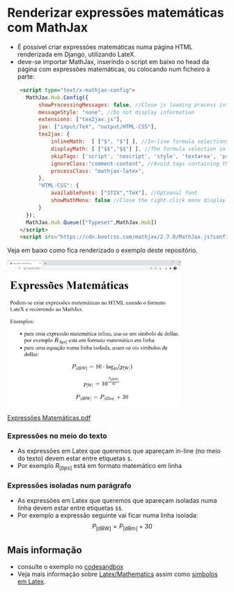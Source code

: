 # Renderizar expressões matemáticas com MathJax

* É possível criar expressões matemáticas numa página HTML renderizada em Django, utilizando LateX.
* deve-se importar MathJax, inserindo o script em baixo no head da página com expressões matemáticas, ou colocando num ficheiro à parte:
```HTML
	<script type="text/x-mathjax-config">
      MathJax.Hub.Config({
          showProcessingMessages: false, //Close js loading process information
          messageStyle: "none", //Do not display information
          extensions: ["tex2jax.js"],
          jax: ["input/TeX", "output/HTML-CSS"],
          tex2jax: {
              inlineMath:  [ ["$", "$"] ], //In-line formula selection$
              displayMath: [ ["$$","$$"] ], //The formula selection in the paragraph$$
              skipTags: ['script', 'noscript', 'style', 'textarea', 'pre','code','a'], //Avoid certain tags
              ignoreClass:"comment-content", //Avoid tags containing the Class
              processClass: "mathjax-latex",
          },
          "HTML-CSS": {
              availableFonts: ["STIX","TeX"], //Optional font
              showMathMenu: false //Close the right-click menu display
          }
      });
      MathJax.Hub.Queue(["Typeset",MathJax.Hub])
	</script>
	<script src="https://cdn.bootcss.com/mathjax/2.7.0/MathJax.js?config=TeX-AMS-MML_HTMLorMML"></script>

```

Veja em baixo como fica renderizado o exemplo deste repositório.

<img src="https://github.com/CR-21-22/matematica/blob/main/index.png" width="400" >

[Expressões Matemáticas.pdf](https://github.com/CR-21-22/matematica/files/9980967/Expressoes.Matematicas.pdf)


### Expressões no meio do texto
* As expressões em Latex que queremos que apareçam in-line (no meio do texto) devem estar entre etiquetas `$`. 
* Por exemplo  $R_{[bps]}$ está em formato matemático em linha

### Expressões isoladas num parágrafo
* As expressões em Latex que queremos que apareçam isoladas numa linha devem estar entre etiquetas `$$`. 
* Por exemplo a expressão seguinte vai ficar numa linha isolada: $$ P_{[\text{dBW}]} = P_{[\text{dBm}]} + 30 $$

## Mais informação
* consulte o exemplo no [codesandbox](https://codesandbox.io/s/mathjax-jw4py?file=/index.html:241-1313)
* Veja mais informação sobre [Latex/Mathematics](https://en.wikibooks.org/wiki/LaTeX/Mathematics) assim como [simbolos em Latex](https://www.caam.rice.edu/~heinken/latex/symbols.pdf).
